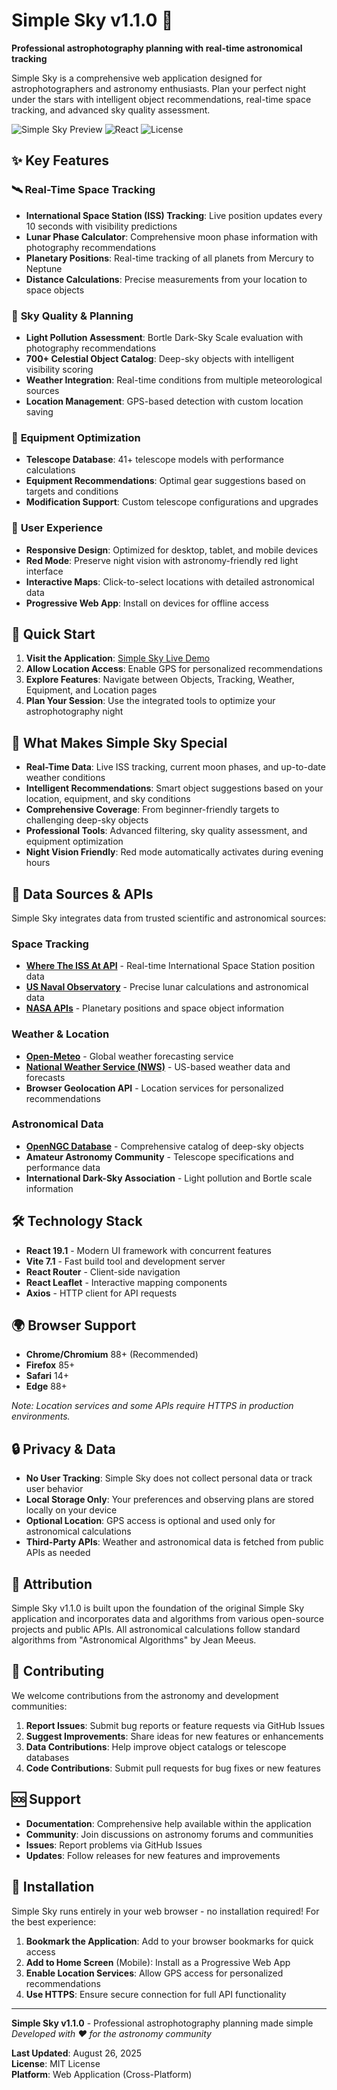 # Simple Sky v1.1.0 🌌

**Professional astrophotography planning with real-time astronomical tracking**

Simple Sky is a comprehensive web application designed for astrophotographers and astronomy enthusiasts. Plan your perfect night under the stars with intelligent object recommendations, real-time space tracking, and advanced sky quality assessment.

![Simple Sky Preview](https://img.shields.io/badge/Version-1.1.0-blue) ![React](https://img.shields.io/badge/React-19.1-61dafb) ![License](https://img.shields.io/badge/License-MIT-green)

## ✨ Key Features

### 🛰️ **Real-Time Space Tracking**
- **International Space Station (ISS) Tracking**: Live position updates every 10 seconds with visibility predictions
- **Lunar Phase Calculator**: Comprehensive moon phase information with photography recommendations
- **Planetary Positions**: Real-time tracking of all planets from Mercury to Neptune
- **Distance Calculations**: Precise measurements from your location to space objects

### 🌌 **Sky Quality & Planning**
- **Light Pollution Assessment**: Bortle Dark-Sky Scale evaluation with photography recommendations
- **700+ Celestial Object Catalog**: Deep-sky objects with intelligent visibility scoring
- **Weather Integration**: Real-time conditions from multiple meteorological sources
- **Location Management**: GPS-based detection with custom location saving

### 🔭 **Equipment Optimization**
- **Telescope Database**: 41+ telescope models with performance calculations
- **Equipment Recommendations**: Optimal gear suggestions based on targets and conditions
- **Modification Support**: Custom telescope configurations and upgrades

### 📱 **User Experience**
- **Responsive Design**: Optimized for desktop, tablet, and mobile devices
- **Red Mode**: Preserve night vision with astronomy-friendly red light interface
- **Interactive Maps**: Click-to-select locations with detailed astronomical data
- **Progressive Web App**: Install on devices for offline access

## 🚀 Quick Start

1. **Visit the Application**: [Simple Sky Live Demo](https://your-deployment-url.com)
2. **Allow Location Access**: Enable GPS for personalized recommendations
3. **Explore Features**: Navigate between Objects, Tracking, Weather, Equipment, and Location pages
4. **Plan Your Session**: Use the integrated tools to optimize your astrophotography night

## 🌟 What Makes Simple Sky Special

- **Real-Time Data**: Live ISS tracking, current moon phases, and up-to-date weather conditions
- **Intelligent Recommendations**: Smart object suggestions based on your location, equipment, and sky conditions
- **Comprehensive Coverage**: From beginner-friendly targets to challenging deep-sky objects
- **Professional Tools**: Advanced filtering, sky quality assessment, and equipment optimization
- **Night Vision Friendly**: Red mode automatically activates during evening hours

## 📡 Data Sources & APIs

Simple Sky integrates data from trusted scientific and astronomical sources:

### Space Tracking
- **[Where The ISS At API](https://wheretheiss.at/)** - Real-time International Space Station position data
- **[US Naval Observatory](https://aa.usno.navy.mil/)** - Precise lunar calculations and astronomical data
- **[NASA APIs](https://api.nasa.gov/)** - Planetary positions and space object information

### Weather & Location
- **[Open-Meteo](https://open-meteo.com/)** - Global weather forecasting service
- **[National Weather Service (NWS)](https://www.weather.gov/)** - US-based weather data and forecasts
- **Browser Geolocation API** - Location services for personalized recommendations

### Astronomical Data
- **[OpenNGC Database](https://github.com/mattiaverga/OpenNGC)** - Comprehensive catalog of deep-sky objects
- **Amateur Astronomy Community** - Telescope specifications and performance data
- **International Dark-Sky Association** - Light pollution and Bortle scale information

## 🛠️ Technology Stack

- **React 19.1** - Modern UI framework with concurrent features
- **Vite 7.1** - Fast build tool and development server
- **React Router** - Client-side navigation
- **React Leaflet** - Interactive mapping components
- **Axios** - HTTP client for API requests

## 🌍 Browser Support

- **Chrome/Chromium** 88+ (Recommended)
- **Firefox** 85+
- **Safari** 14+
- **Edge** 88+

*Note: Location services and some APIs require HTTPS in production environments.*

## 🔒 Privacy & Data

- **No User Tracking**: Simple Sky does not collect personal data or track user behavior
- **Local Storage Only**: Your preferences and observing plans are stored locally on your device
- **Optional Location**: GPS access is optional and used only for astronomical calculations
- **Third-Party APIs**: Weather and astronomical data is fetched from public APIs as needed

## 📄 Attribution

Simple Sky v1.1.0 is built upon the foundation of the original Simple Sky application and incorporates data and algorithms from various open-source projects and public APIs. All astronomical calculations follow standard algorithms from "Astronomical Algorithms" by Jean Meeus.

## 🤝 Contributing

We welcome contributions from the astronomy and development communities:

1. **Report Issues**: Submit bug reports or feature requests via GitHub Issues
2. **Suggest Improvements**: Share ideas for new features or enhancements
3. **Data Contributions**: Help improve object catalogs or telescope databases
4. **Code Contributions**: Submit pull requests for bug fixes or new features

## 🆘 Support

- **Documentation**: Comprehensive help available within the application
- **Community**: Join discussions on astronomy forums and communities
- **Issues**: Report problems via GitHub Issues
- **Updates**: Follow releases for new features and improvements

## 📱 Installation

Simple Sky runs entirely in your web browser - no installation required! For the best experience:

1. **Bookmark the Application**: Add to your browser bookmarks for quick access
2. **Add to Home Screen** (Mobile): Install as a Progressive Web App
3. **Enable Location Services**: Allow GPS access for personalized recommendations
4. **Use HTTPS**: Ensure secure connection for full API functionality

---

**Simple Sky v1.1.0** - Professional astrophotography planning made simple  
*Developed with ❤️ for the astronomy community*

**Last Updated**: August 26, 2025  
**License**: MIT License  
**Platform**: Web Application (Cross-Platform)
